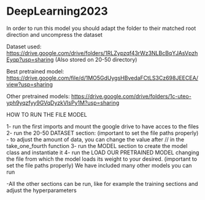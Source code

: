 # DeepLearning2023

In order to run this model you should adapt the folder to their matched root direction and uncompress the dataset

Dataset used: https://drive.google.com/drive/folders/1RLZypzqf43rWz3NLBcBqYJAsVpzhEyqp?usp=sharing (Also stored on 20-50 directory)

Best pretrained model: https://drive.google.com/file/d/1MO5GdUygsHBvedaFCtLS3Cz698JEECEA/view?usp=sharing

Other pretrained models: https://drive.google.com/drive/folders/1c-uteo-yph9yqzfyy9GVqDyzkVIsPy1M?usp=sharing

HOW TO RUN THE FILE MODEL

1- run the first imports and mount the google drive to have acces to the files
2- run the 20-50 DATASET section: (important to set the file paths properly)
      - to adjust the amount of data, you can change the value after // in the take_one_fourth function
3- run the MODEL section to create the model class and instantiate it
4- run the LOAD OUR PRETRAINED MODEL changing the file from which the model loads its weight to your 
desired. (important to set the file paths properly)
We have included many other models you can run


-All the other sections can be run, like for example the training sections and adjust the hyperparameters
